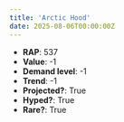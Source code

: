 ```yaml
---
title: 'Arctic Hood'
date: 2025-08-06T00:00:00Z
---
```

- **RAP**: 537
- **Value**: -1
- **Demand level**: -1
- **Trend**: -1
- **Projected?**: True
- **Hyped?**: True
- **Rare?**: True
